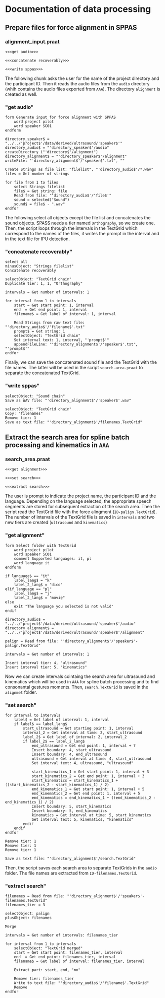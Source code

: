 # Documentation of data processing

## Prepare files for force alignment in SPPAS

### alignment_input.praat
```praat
<<<get audio>>>

<<<concatenate recoverably>>>

<<<write sppas>>>
```

The following chunk asks the user for the name of the project directory and the participant ID. Then it reads the audio files from the `audio` directory (whih contains the audio files exported from `AAA`). The directory `alignment` is created as well.

### "get audio"
```praat
form Generate input for force alignment with SPPAS
    word project pilot
    word speaker SC01
endform

directory_speaker$ = "../../'project$'/data/derived/ultrasound/'speaker$'"
directory_audio$ = "'directory_speaker$'/audio"
createDirectory ("'directory$'/alignment")
directory_alignment$ = "'directory_speaker$'/alignment"
writeFile: "'directory_alignment$'/'speaker$'.txt", ""

Create Strings as file list: "filelist", "'directory_audio$'/*.wav"
files = Get number of strings

for file from 1 to files
    select Strings filelist
    file$ = Get string: file
    Read from file: "'directory_audio$'/'file$'"
    sound = selected("Sound")
    sound$ = file$ - ".wav"
endfor
```

The following select all objects except the file list and concatenates the sound objects. SPASS needs a tier named `Orthography`, so we create one. Then, the script loops through the intervals in the TextGrid which correspond to the names of the files, it writes the prompt in the interval and in the text file for IPU detection.

### "concatenate recoverably"
```praat
select all
minusObject: "Strings filelist"
Concatenate recoverably

selectObject: "TextGrid chain"
Duplicate tier: 1, 1, "Orthography"

intervals = Get number of intervals: 1

for interval from 1 to intervals
    start = Get start point: 1, interval
    end  = Get end point: 1, interval
    filename$ = Get label of interval: 1, interval

    Read Strings from raw text file: "'directory_audio$'/'filename$'.txt"
    prompt$ = Get string: 1
    selectObject: "TextGrid chain"
    Set interval text: 1, interval, "'prompt$'"
    appendFileLine: "'directory_alignment$'/'speaker$'.txt", "'prompt$'"
endfor
```

Finally, we can save the concatenated sound file and the TextGrid with the file names. The latter will be used in the script `search-area.praat` to separate the concatenated TextGrid.

### "write sppas"
```praat
selectObject: "Sound chain"
Save as WAV file: "'directory_alignment$'/'speaker$'.wav"

selectObject: "TextGrid chain"
Copy: "filenames"
Remove tier: 1
Save as text file: "'directory_alignment$'/filenames.TextGrid"
```

## Extract the search area for spline batch processing and kinematics in `AAA`

### search_area.praat
```praat
<<<get alignment>>>

<<<set search>>>

<<<extract search>>>
```

The user is prompt to indicate the project name, the participant ID and the language. Depending on the language selected, the appropriate speech segments are stored for subsequent extraction of the search area. Then the script read the TextGrid file with the force alingment (`ID-palign.TextGrid`). The number of intervals of the TextGrid file is saved in `intervals` and two new tiers are created (`ultrasound` and `kinematics`)

### "get alignment"
```praat
form Select folder with TextGrid
    word project pilot
    word speaker SC01
    comment Supported languages: it, pl
    word language it
endform

if language$ == "it"
    label_lang$ = "k"
    label_2_lang$ = "dico"
elif language == "pl"
    label_lang$ = "j"
    label_2_lang$ = "móvię"
else
    exit "The language you selected is not valid"
endif

directory_audio$ = "../../'project$'/data/derived/ultrasound/'speaker$'/audio"
directory_alignment$ = "../../'project$'/data/derived/ultrasound/'speaker$'/alignment"

palign = Read from file: "'directory_alignment$'/'speaker$'-palign.TextGrid"

intervals = Get number of intervals: 1

Insert interval tier: 4, "ultrasound"
Insert interval tier: 5, "kinematics"
```

Now we can create intervals cointaing the search area for ultrasound and kinematics which will be used in `AAA` for spline batch processing and to find consonantal gestures moments. Then, `search.TextGrid` is saved in the `alignmet` folder.

### "set search"
```praat
for interval to intervals
    label$ = Get label of interval: 1, interval
    if label$ == label_lang$
        start_ultrasound = Get starting point: 1, interval
        interval_2 = Get interval at time: 2, start_ultrasound
        label_2$ = Get label of interval: 2, interval_2
        if label_2$ == label_2_lang$
            end_ultrasound = Get end point: 1, interval + 7
            Insert boundary: 4, start_ultrasound
            Insert boundary: 4, end_ultrasound
            ultrasound = Get interval at time: 4, start_ultrasound
            Set interval text: 4, ultrasound, "ultrasound"

            start_kinematics_1 = Get start point: 1, interval + 3
            start_kinematics_2 = Get end point: 1, interval + 3
            start_kinematics = start_kinematics_1 + ((start_kinematics_2 - start_kinematics_1) / 2)
            end_kinematics_1 = Get start point: 1, interval + 5
            end_kinematics_2 = Get end point: 1, interval + 5
            end_kinematics = end_kinematics_1 + ((end_kinematics_2 - end_kinematics_1) / 2)
            Insert boundary: 5, start_kinematics
            Insert boundary: 5, end_kinematics
            kinematics = Get interval at time: 5, start_kinematics
            Set interval text: 5, kinematics, "kinematics"
        endif
    endif
endfor

Remove tier: 1
Remove tier: 1
Remove tier: 1

Save as text file: "'directory_alignment$'/search.TextGrid"
```

Then, the script saves each search area to separate TextGrids in the `audio` folder. The file names are extracted from `ID-filenames.TextGrid`.

### "extract search"
```praat
filenames = Read from file: "'directory_alignment$'/'speaker$'-filenames.TextGrid"
filenames_tier = 3

selectObject: palign
plusObject: filenames

Merge

intervals = Get number of intervals: filenames_tier

for interval from 1 to intervals
    selectObject: "TextGrid merged"
    start = Get start point: filenames_tier, interval
    end  = Get end point: filenames_tier, interval
    filename$ = Get label of interval: filenames_tier, interval

    Extract part: start, end, "no"

    Remove tier: filenames_tier
    Write to text file: "'directory_audio$'/'filename$'.TextGrid"
    Remove
endfor
```
